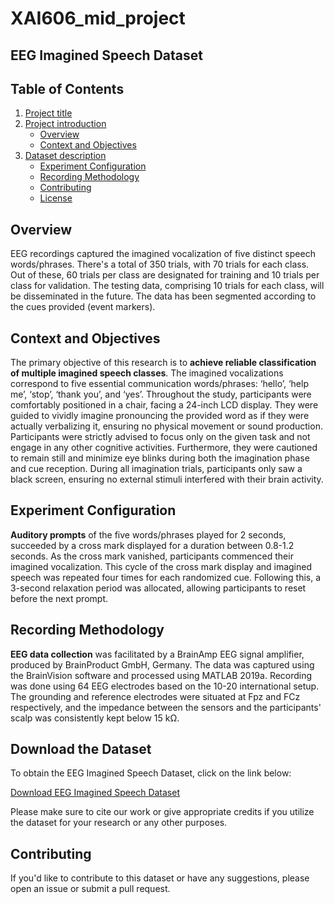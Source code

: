 # **XAI606_mid_project**

## **EEG Imagined Speech Dataset**

## Table of Contents
1. [Project title](#project-title)
2. [Project introduction](#project-introduction)
   - [Overview](#overview)
   - [Context and Objectives](#context-and-objectives)
3. [Dataset description](#dataset-description)
   - [Experiment Configuration](#experiment-configuration)
   - [Recording Methodology](#recording-methodology)
   - [Contributing](#contributing)
   - [License](#license)


## **Overview**

EEG recordings captured the imagined vocalization of five distinct speech words/phrases. There's a total of 350 trials, with 70 trials for each class. Out of these, 60 trials per class are designated for training and 10 trials per class for validation. The testing data, comprising 10 trials for each class, will be disseminated in the future. The data has been segmented according to the cues provided (event markers).

## **Context and Objectives**

The primary objective of this research is to **achieve reliable classification of multiple imagined speech classes**. The imagined vocalizations correspond to five essential communication words/phrases: ‘hello’, ‘help me’, ‘stop’, ‘thank you’, and ‘yes’. Throughout the study, participants were comfortably positioned in a chair, facing a 24-inch LCD display. They were guided to vividly imagine pronouncing the provided word as if they were actually verbalizing it, ensuring no physical movement or sound production. Participants were strictly advised to focus only on the given task and not engage in any other cognitive activities. Furthermore, they were cautioned to remain still and minimize eye blinks during both the imagination phase and cue reception. During all imagination trials, participants only saw a black screen, ensuring no external stimuli interfered with their brain activity.

## **Experiment Configuration**

**Auditory prompts** of the five words/phrases played for 2 seconds, succeeded by a cross mark displayed for a duration between 0.8-1.2 seconds. As the cross mark vanished, participants commenced their imagined vocalization. This cycle of the cross mark display and imagined speech was repeated four times for each randomized cue. Following this, a 3-second relaxation period was allocated, allowing participants to reset before the next prompt.

## **Recording Methodology**

**EEG data collection** was facilitated by a BrainAmp EEG signal amplifier, produced by BrainProduct GmbH, Germany. The data was captured using the BrainVision software and processed using MATLAB 2019a. Recording was done using 64 EEG electrodes based on the 10-20 international setup. The grounding and reference electrodes were situated at Fpz and FCz respectively, and the impedance between the sensors and the participants' scalp was consistently kept below 15 kΩ.

## **Download the Dataset**

To obtain the EEG Imagined Speech Dataset, click on the link below:

[Download EEG Imagined Speech Dataset](https://drive.google.com/drive/folders/1SB5yMIoxsRS42cfKpZC3lXvxJNvGhn2k?usp=drive_link)

Please make sure to cite our work or give appropriate credits if you utilize the dataset for your research or any other purposes.

## **Contributing**

If you'd like to contribute to this dataset or have any suggestions, please open an issue or submit a pull request.
